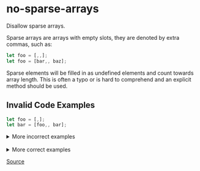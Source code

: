 <!--
 generated docs file, do not edit by hand, see xtask/docgen 
-->
# no-sparse-arrays

Disallow sparse arrays.

Sparse arrays are arrays with empty slots, they are denoted by extra commas, such as:

```js
let foo = [,,];
let foo = [bar,, baz];
```

Sparse elements will be filled in as undefined elements and count towards array length.
This is often a typo or is hard to comprehend and an explicit method should be used.

## Invalid Code Examples

```js
let foo = [,];
let bar = [foo,, bar];
```

<details>
 <summary> More incorrect examples </summary>

```js
[,]
```

```js
[...2,, 3]
```

```js
[4,,]
```
</details><br>
<details>
 <summary> More correct examples </summary>

```js
[1, 2]
```

```js
[3,]
```
</details>

[Source](../../../rslint_core/src/groups/errors/no_sparse_arrays.rs)